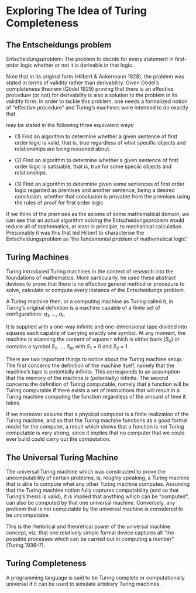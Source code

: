 # Exploring The Idea of Turing Completeness

## The Entscheidungs problem
Entscheidungsproblem: The problem to decide for every statement in first-order logic whether or not it is derivable in that logic.

Note that in its original form (Hilbert & Ackermann 1928), the problem was stated in terms of validity rather than derivability. Given Gödel’s completeness theorem (Gödel 1929) proving that there is an effective procedure (or not) for derivability is also a solution to the problem in its validity form. In order to tackle this problem, one needs a formalized notion of “effective procedure” and Turing’s machines were intended to do exactly that.

may be stated in the following three equivalent ways:

- (1) Find an algorithm to determine whether a given sentence of first order logic
is valid, that is, true regardless of what specific objects and relationships are
being reasoned about.

- (2) Find an algorithm to determine whether a given sentence of first order logic
is satisiable, that is, true for some speciic objects and relationships.

- (3) Find an algorithm to determine given some sentences of first order logic
regarded as premises and another sentence, being a desired conclusion, whether
that conclusion is provable from the premises using the rules of proof for first
order logic.

If we think of the premises as the axioms of some mathematical domain, we can
see that an actual algorithm solving the Entscheidungsproblem would reduce all
of mathematics, at least in principle, to mechanical calculation. Presumably it was
this that led Hilbert to characterise the Entscheidungsproblem as ‘the fundamental
problem of mathematical logic’.

## Turing Machines

Turing introduced Turing machines in the context of research into the foundations of mathematics. More particularly, he used these abstract devices to prove that there is no effective general method or procedure to solve, calculate or compute every instance of the Entscheidungs problem.

A Turing machine then, or a computing machine as Turing called it, in Turing’s original definition is a machine capable of a finite set of configurations: *q<sub>1</sub>, ..., q<sub>n</sub>*

It is supplied with a one-way infinite and one-dimensional tape divided into squares each capable of carrying exactly one symbol. At any moment, the machine is scanning the content of square *r* which is either bank (*S<sub>0</sub>*) or contains a symbol *S<sub>1</sub>, ..., S<sub>m</sub>* 
with *S<sub>1</sub>* = 0 and *S<sub>2</sub>* = 1.

There are two important things to notice about the Turing machine setup. The first concerns the definition of the machine itself, namely that the machine’s tape is potentially infinite. This corresponds to an assumption that the memory of the machine is (potentially) infinite. The second concerns the definition of Turing computable, namely that a function will be Turing computable if there exists a set of instructions that will result in a Turing machine computing the function regardless of the amount of time it takes.

If we moreover assume that a physical computer is a finite realization of the Turing machine, and so that the Turing machine functions as a good formal model for the computer, a result which shows that a function is not Turing computable is very strong, since it implies that no computer that we could ever build could carry out the computation.

## The Universal Turing Machine
The universal Turing machine which was constructed to prove the uncomputability of certain problems, is, roughly speaking, a Turing machine that is able to compute what any other Turing machine computes. Assuming that the Turing machine notion fully captures computability (and so that Turing’s thesis is valid), it is implied that anything which can be “computed”, can also be computed by that one universal machine. Conversely, any problem that is not computable by the universal machine is considered to be uncomputable.

This is the rhetorical and theoretical power of the universal machine concept, viz. that one relatively simple formal device captures all “the possible processes which can be carried out in computing a number” (Turing 1936–7). 

## Turing Completeness
A programming language is said to be Turing complete or computationally universal if it can be used to simulate arbitrary Turing machines.
